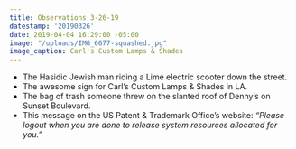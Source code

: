 ```yaml
---
title: Observations 3-26-19
datestamp: '20190326'
date: 2019-04-04 16:29:00 -05:00
image: "/uploads/IMG_6677-squashed.jpg"
image_caption: Carl's Custom Lamps & Shades
---
```


- The Hasidic Jewish man riding a Lime electric scooter down the street.
- The awesome sign for Carl’s Custom Lamps & Shades in LA.
- The bag of trash someone threw on the slanted roof of Denny’s on Sunset Boulevard.
- This message on the US Patent & Trademark Office’s website: *“Please logout when you are done to release system resources allocated for you.”*
